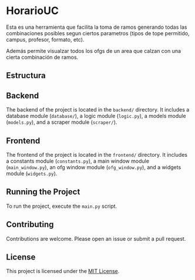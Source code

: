 # HorarioUC

Esta es una herramienta que facilita la toma de ramos generando todas las combinaciones posibles segun ciertos parametros (tipos de tope permitido, campus, profesor, formato, etc).

Además permite visualzar todos los ofgs de un area que calzan con una cierta combinación de ramos.

## Estructura

## Backend

The backend of the project is located in the `backend/` directory. It includes a database module (`database/`), a logic module (`logic.py`), a models module (`models.py`), and a scraper module (`scraper/`).

## Frontend

The frontend of the project is located in the `frontend/` directory. It includes a constants module (`constants.py`), a main window module (`main_window.py`), an ofg window module (`ofg_window.py`), and a widgets module (`widgets.py`).

## Running the Project

To run the project, execute the `main.py` script.

## Contributing

Contributions are welcome. Please open an issue or submit a pull request.

## License

This project is licensed under the [MIT License](https://opensource.org/licenses/MIT).